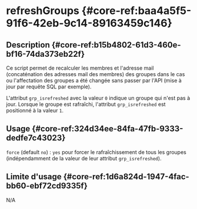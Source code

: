 # refreshGroups {#core-ref:baa4a5f5-91f6-42eb-9c14-89163459c146}

## Description {#core-ref:b15b4802-61d3-460e-bf16-74da373eb22f}

Ce script permet de recalculer les membres et l'adresse mail (concaténation des
adresses mail des membres) des groupes dans le cas ou l'affectation des groupes
a été changée sans passer par l'API (mise à jour par requête SQL par exemple).

L'attribut `grp_isrefreshed` avec la valeur `0` indique un groupe qui n'est pas
à jour. Lorsque le groupe est rafraîchi, l'attribut `grp_isrefreshed` est
positionné à la valeur `1`.

## Usage {#core-ref:324d34ee-84fa-47fb-9333-dedfe7c43023}

`force` (default `no`)
:   `yes` pour forcer le rafraîchissement de tous les groupes (indépendamment de
    la valeur de leur attribut `grp_isrefreshed`).

## Limite d'usage {#core-ref:1d6a824d-1947-4fac-bb60-ebf72cd9335f}

N/A
